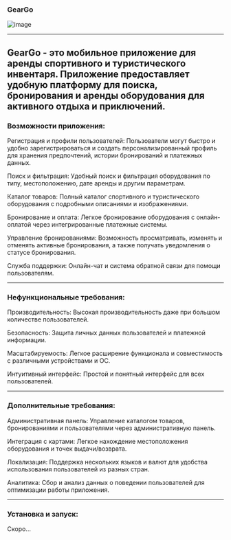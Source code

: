 ### GearGo

![image](https://github.com/MegaDen58/DIPLOM-mobilka/assets/96517069/209a2471-1d65-487a-94b8-f655049ba509)

---
GearGo - это мобильное приложение для аренды спортивного и туристического инвентаря. Приложение предоставляет удобную платформу для поиска, бронирования и аренды оборудования для активного отдыха и приключений.
---

### Возможности приложения:

Регистрация и профили пользователей: Пользователи могут быстро и удобно зарегистрироваться и создать персонализированный профиль для хранения предпочтений, истории бронирований и платежных данных.

Поиск и фильтрация: Удобный поиск и фильтрация оборудования по типу, местоположению, дате аренды и другим параметрам.

Каталог товаров: Полный каталог спортивного и туристического оборудования с подробными описаниями и изображениями.

Бронирование и оплата: Легкое бронирование оборудования с онлайн-оплатой через интегрированные платежные системы.

Управление бронированиями: Возможность просматривать, изменять и отменять активные бронирования, а также получать уведомления о статусе бронирования.

Служба поддержки: Онлайн-чат и система обратной связи для помощи пользователям.

---

### Нефункциональные требования:

Производительность: Высокая производительность даже при большом количестве пользователей.

Безопасность: Защита личных данных пользователей и платежной информации.

Масштабируемость: Легкое расширение функционала и совместимость с различными устройствами и ОС.


Интуитивный интерфейс: Простой и понятный интерфейс для всех пользователей.

---

### Дополнительные требования:

Административная панель: Управление каталогом товаров, бронированиями и пользователями через административную панель.

Интеграция с картами: Легкое нахождение местоположения оборудования и точек выдачи/возврата.

Локализация: Поддержка нескольких языков и валют для удобства использования пользователей из разных стран.

Аналитика: Сбор и анализ данных о поведении пользователей для оптимизации работы приложения.

---

### Установка и запуск:
Скоро...
